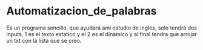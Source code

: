 # Automatizacion_de_palabras
Es un programa sencillo, que ayudará ami estudio de ingles, solo tendrá dos inputs, 1 es el texto estatico y el 2 es el dinamico y al final tendra que arrojar un txt con la lista que se creo.
